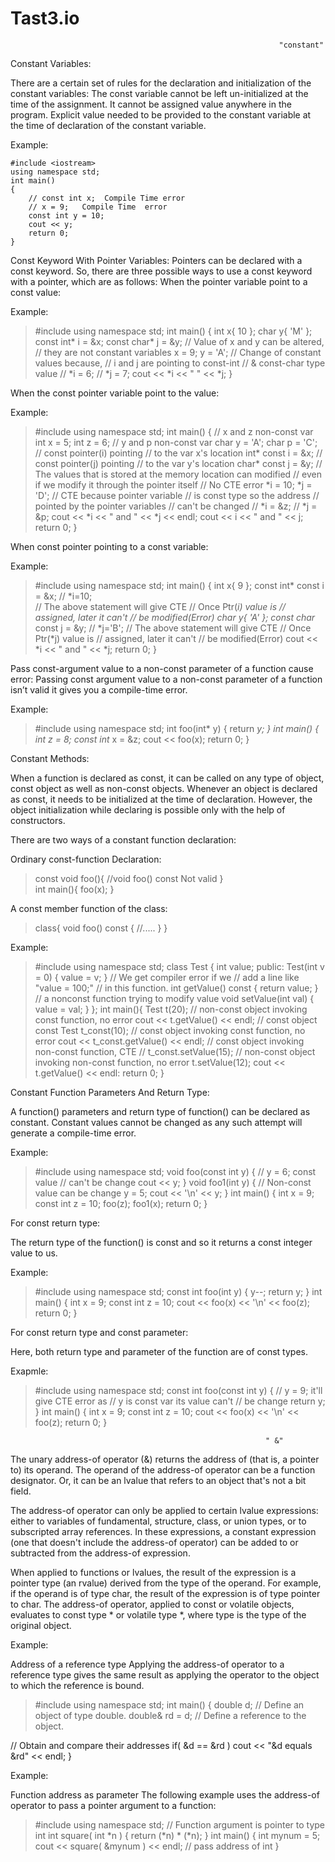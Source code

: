 # Tast3.io

                                                                "constant"
                                                                   
Constant Variables:

There are a certain set of rules for the declaration and initialization of the constant variables:
The const variable cannot be left un-initialized at the time of the assignment.
It cannot be assigned value anywhere in the program.
Explicit value needed to be provided to the constant variable at the time of declaration of the constant variable.

Example:

```
#include <iostream>
using namespace std;
int main()
{
    // const int x;  Compile Time error
    // x = 9;   Compile Time  error
    const int y = 10;
    cout << y;
    return 0;
}
 ```
  
Const Keyword With Pointer Variables:
 Pointers can be declared with a const keyword. So, there are three possible ways to use a const keyword with a pointer, which are as follows:
When the pointer variable point to a const value:
  
Example:
  
>#include <iostream>
using namespace std; 
int main()
{
    int x{ 10 };
    char y{ 'M' };
    const int* i = &x;
    const char* j = &y;
    // Value of x and y can be altered,
    // they are not constant variables
    x = 9;
    y = 'A';
    // Change of constant values because,
    // i and j are pointing to const-int
    // & const-char type value
    // *i = 6;
    // *j = 7;
    cout << *i << " " << *j;
}
  
When the const pointer variable point to the value:
  
Example:
  
>#include <iostream>
using namespace std;
int main()
{
    // x and z non-const var
    int x = 5;
    int z = 6;
    // y and p non-const var
    char y = 'A';
    char p = 'C';
    // const pointer(i) pointing
    // to the var x's location
    int* const i = &x;
    // const pointer(j) pointing
    // to the var y's location
    char* const j = &y;
    // The values that is stored at the memory location can modified
    // even if we modify it through the pointer itself
    // No CTE error
    *i = 10;
    *j = 'D';
    // CTE because pointer variable
    // is const type so the address
    // pointed by the pointer variables
    // can't be changed
    // *i = &z;
    // *j = &p;
    cout << *i << " and " << *j
        << endl;
    cout << i << " and " << j;
    return 0;
}
  
When const pointer pointing to a const variable:
  
Example:
  
>#include <iostream>
using namespace std;
int main()
{
    int x{ 9 };
    const int* const i = &x;
    // *i=10;  
    // The above statement will give CTE
    // Once Ptr(*i) value is
    // assigned, later it can't
    // be modified(Error)
    char y{ 'A' };
    const char* const j = &y;
    // *j='B';
    // The above statement will give CTE
    // Once Ptr(*j) value is
    // assigned, later it can't
    // be modified(Error)
    cout << *i << " and " << *j;
    return 0;
}
  
Pass const-argument value to a non-const parameter of a function cause error: Passing const argument value to a non-const parameter of a function isn’t valid it gives you a compile-time error.
  
Example:
  
>#include <iostream>
using namespace std;
int foo(int* y)
{
    return *y;
}
int main()
{
    int z = 8;
    const int* x = &z;
    cout << foo(x);
    return 0;
}

Constant Methods:
  
When a function is declared as const, it can be called on any type of object, const object as well as non-const objects.
Whenever an object is declared as const, it needs to be initialized at the time of declaration. However, the object initialization while declaring is possible only with the help of constructors.
  
There are two ways of a constant function declaration:
  
Ordinary const-function Declaration:
  
>const void foo(){
   //void foo() const Not valid
}                  
int main(){
   foo(x);
}  
  
A const member function of the class:
  
>class{
   void foo() const {
       //.....
   }
}
  
Example:
  
>#include <iostream>
using namespace std;
 class Test {
    int value;
public:
    Test(int v = 0)
    {
        value = v;
    }
    // We get compiler error if we
    // add a line like "value = 100;"
    // in this function.
    int getValue() const
    {
        return value;
    }
    // a nonconst function trying to modify value
    void setValue(int val) {
        value = val;
    }
};
int main(){
    Test t(20);
    // non-const object invoking const function, no error
    cout << t.getValue() << endl;
    // const object
      const Test t_const(10);
    // const object invoking const function, no error
    cout << t_const.getValue() << endl;
    // const object invoking non-const function, CTE
    // t_const.setValue(15);
    // non-const object invoking non-const function, no error
    t.setValue(12);
    cout << t.getValue() << endl:
    return 0;
}
  
Constant Function Parameters And Return Type:
  
A function() parameters and return type of function() can be declared as constant. Constant values cannot be changed as any such attempt will generate a compile-time error.
  
Example:
  
>#include <iostream>
using namespace std;
void foo(const int y)
{
    // y = 6; const value
    // can't be change
    cout << y;
}
void foo1(int y)
{
    // Non-const value can be change
    y = 5;
    cout << '\n'
         << y;
}
int main()
{
    int x = 9;
    const int z = 10;
    foo(z);
    foo1(x);
    return 0;
}
  
For const return type: 
  
The return type of the function() is const and so it returns a const integer value to us.
  
Example:
  
>#include <iostream>
using namespace std;
const int foo(int y)
{
    y--;
    return y;
}
int main()
{
    int x = 9;
    const int z = 10;
    cout << foo(x) << '\n'
         << foo(z);
    return 0;
}
  
For const return type and const parameter:
  
Here, both return type and parameter of the function are of const types.
  
Exapmle:
  
>#include <iostream>
using namespace std;
const int foo(const int y)
{
    // y = 9; it'll give CTE error as
    // y is const var its value can't
    // be change
    return y;
}
int main()
{
    int x = 9;
    const int z = 10;
    cout << foo(x) << '\n'
         << foo(z);
    return 0;
}
  
                                                             " &"
  
The unary address-of operator (&) returns the address of (that is, a pointer to) its operand. The operand of the address-of operator can be a function designator. Or, it can be an lvalue that refers to an object that's not a bit field.

The address-of operator can only be applied to certain lvalue expressions: either to variables of fundamental, structure, class, or union types, or to subscripted array references. In these expressions, a constant expression (one that doesn't include the address-of operator) can be added to or subtracted from the address-of expression.

When applied to functions or lvalues, the result of the expression is a pointer type (an rvalue) derived from the type of the operand. For example, if the operand is of type char, the result of the expression is of type pointer to char. The address-of operator, applied to const or volatile objects, evaluates to const type * or volatile type *, where type is the type of the original object.
  
Example:
  
Address of a reference type
Applying the address-of operator to a reference type gives the same result as applying the operator to the object to which the reference is bound. 
  
>#include <iostream>
using namespace std;
int main() {
   double d;        // Define an object of type double.
   double& rd = d;  // Define a reference to the object.

   // Obtain and compare their addresses
   if( &d == &rd )
      cout << "&d equals &rd" << endl;
}
  
Example:
  
Function address as parameter
The following example uses the address-of operator to pass a pointer argument to a function:
  
>#include <iostream>
using namespace std;
// Function argument is pointer to type int
int square( int *n ) {
   return (*n) * (*n);
}
int main() {
   int mynum = 5;
   cout << square( &mynum ) << endl;   // pass address of int
}



